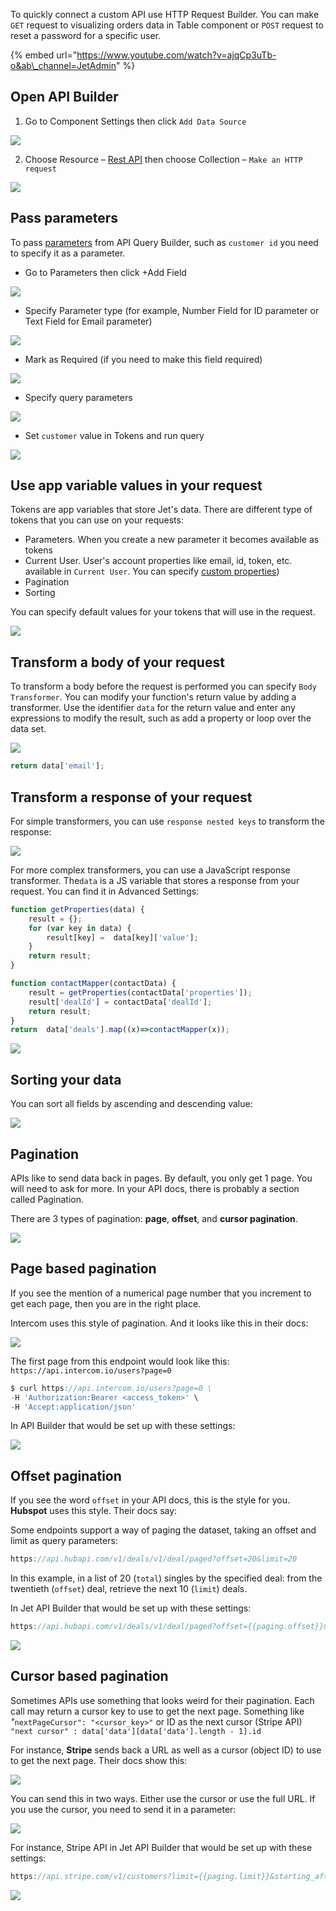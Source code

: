 To quickly connect a custom API use HTTP Request Builder. You can make `GET` request to visualizing orders data in Table component or `POST` request to reset a password for a specific user. 

{% embed url="https://www.youtube.com/watch?v=ajqCp3uTb-o&ab\_channel=JetAdmin" %}



## Open API Builder

1. Go to Component Settings then click `Add Data Source` 

![](https://gblobscdn.gitbook.com/assets%2F-LQ08RFAKZvFADEiXKFy%2F-MG_mF4DBM_mAAf-m13M%2F-MG_oVr5n_BSODLyTPPM%2FGIF82.gif?alt=media&token=eea727d5-0cbc-4d71-bcde-74fa7341f1cd)

2. Choose Resource – [Rest API](user-guide/integrations/rest-api) then choose Collection – `Make an HTTP request`

![](https://gblobscdn.gitbook.com/assets%2F-LQ08RFAKZvFADEiXKFy%2F-MG_mF4DBM_mAAf-m13M%2F-MG_otPHbSZtKiUL2OUb%2FGIF83.gif?alt=media&token=ea96bf4a-8e20-4e6d-a19a-73eed81909cd)

## Pass parameters

To pass [parameters](user-guide/data/parameters) from API Query Builder, such as `customer id` you need to specify it as a parameter.

* Go to Parameters then click +Add Field

![](https://gblobscdn.gitbook.com/assets%2F-LQ08RFAKZvFADEiXKFy%2F-MGcPbu1qIXnhKLjP7VU%2F-MGcTHdYOucVZsPHBi1e%2FGIF141.gif?alt=media&token=f2803709-425e-477a-82af-baaae0d2e275)

* Specify Parameter type \(for example, Number Field for ID parameter or Text Field for Email parameter\)

![](https://gblobscdn.gitbook.com/assets%2F-LQ08RFAKZvFADEiXKFy%2F-MGcPbu1qIXnhKLjP7VU%2F-MGcTw8mEKMFvjMuCRKN%2FGIF142.gif?alt=media&token=a2da39dc-2c9f-434e-b959-3883ac2b2b11)

* Mark as Required \(if you need to make this field required\)

![](https://gblobscdn.gitbook.com/assets%2F-LQ08RFAKZvFADEiXKFy%2F-MGcPbu1qIXnhKLjP7VU%2F-MGcUN0hE-lZyspSkzcn%2FGIF143.gif?alt=media&token=e4267869-072e-4ec2-86c0-5eb46777684e)

* Specify query parameters

![](https://gblobscdn.gitbook.com/assets%2F-LQ08RFAKZvFADEiXKFy%2F-MGcPbu1qIXnhKLjP7VU%2F-MGcYMx_9q1_HdnSDb-3%2FGIF145.gif?alt=media&token=5046b2a6-6340-464d-a86b-591b7672a2ea)

* Set `customer` value in Tokens and run query

![](https://gblobscdn.gitbook.com/assets%2F-LQ08RFAKZvFADEiXKFy%2F-MGaCnX1IjAQA86jco5F%2F-MGaKJPj0BZ9US2B6c_n%2FGIF110.gif?alt=media&token=7edd5910-f4f2-4e1d-82d3-b47a4126bb81)

## Use app variable values in your request

Tokens are app variables that store Jet's data. There are different type of tokens that you can use on your requests:

* Parameters. When you create a new parameter it becomes available as tokens
* Current User. User's account properties like email, id, token, etc. available in `Current User`. You can specify [custom properties]()\)
* Pagination
* Sorting

You can specify default values for your tokens that will use in the request.

![](https://gblobscdn.gitbook.com/assets%2F-LQ08RFAKZvFADEiXKFy%2F-MEKJuv9iR030XmMuORf%2F-MEN5ryopH5Cb-6r5VhT%2FGIF.gif?alt=media&token=06e675fa-e098-4c25-a67c-fb33f9c36c95)

## Transform a body of your request

To transform a body before the request is performed you can specify `Body Transformer`.  You can modify your function's return value by adding a transformer. Use the identifier `data` for the return value and enter any expressions to modify the result, such as add a property or loop over the data set. 

![](https://gblobscdn.gitbook.com/assets%2F-LQ08RFAKZvFADEiXKFy%2F-MGe2XiA82wI-LireLzl%2F-MGeFdie-o041VuWxgkD%2Fimage.png?alt=media&token=5386dd6f-1f4c-4626-9c01-dc0534cc855e)

```javascript
return data['email'];
```

## Transform a response of your request

For simple transformers, you can use `response nested keys` to transform the response:

![](https://gblobscdn.gitbook.com/assets%2F-LQ08RFAKZvFADEiXKFy%2F-MG_mF4DBM_mAAf-m13M%2F-MG_piPtvMIdriY7Uf_r%2FGIF84.gif?alt=media&token=2a6b22ad-4629-4026-9865-5de077b6d826)

For more complex transformers, you can use a JavaScript response transformer. The`data` is a JS variable that stores a response from your request. You can find it in Advanced Settings:

```javascript
function getProperties(data) {
    result = {};
    for (var key in data) {
        result[key] =  data[key]['value'];
    }
    return result;
}

function contactMapper(contactData) {
    result = getProperties(contactData['properties']);
    result['dealId'] = contactData['dealId'];
    return result;
}
return  data['deals'].map((x)=>contactMapper(x));
```

![](https://gblobscdn.gitbook.com/assets%2F-LQ08RFAKZvFADEiXKFy%2F-MGccOmyqfa9Yot3CWOP%2F-MGceo0PY_sXBDBvo9pk%2FGIF146.gif?alt=media&token=1e62d9e2-4eb9-4b1b-8894-c13fd78bcb24)

## Sorting your data

You can sort all fields by ascending and descending value:

![](https://gblobscdn.gitbook.com/assets%2F-LQ08RFAKZvFADEiXKFy%2F-MEXGnJxiDMMiiB9U_hu%2F-MEXIED-BkEPZqRYBlKg%2Fimage.png?alt=media&token=7e736d0a-fa76-4c76-8163-1d7970b452a8)

## Pagination

APIs like to send data back in pages. By default, you only get 1 page. You will need to ask for more. In your API docs, there is probably a section called Pagination. 

There are 3 types of pagination:  **page**, **offset**, and **cursor pagination**.

![](https://gblobscdn.gitbook.com/assets%2F-LQ08RFAKZvFADEiXKFy%2F-MEN7lusGJUPDvMe9NsW%2F-MEO_ijjbBqchqx9MY6I%2Fimage.png?alt=media&token=e7706ce4-a4b2-47b6-8daf-1712793eacac)

## Page based pagination

If you see the mention of a numerical page number that you increment to get each page, then you are in the right place.

Intercom uses this style of pagination. And it looks like this in their docs:

![](https://gblobscdn.gitbook.com/assets%2F-LQ08RFAKZvFADEiXKFy%2F-MEN7lusGJUPDvMe9NsW%2F-MEPYVTsk1ywtvFYEr8I%2Fimage.png?alt=media&token=23edd633-f704-4a05-bedf-4a016d67a588)

 The first page from this endpoint would look like this: `https://api.intercom.io/users?page=0`

```javascript
$ curl https://api.intercom.io/users?page=0 \
-H 'Authorization:Bearer <access_token>' \
-H 'Accept:application/json'
```

In API Builder that would be set up with these settings:

![](https://gblobscdn.gitbook.com/assets%2F-LQ08RFAKZvFADEiXKFy%2F-MEN7lusGJUPDvMe9NsW%2F-MEPZPW39puCP5jppl1n%2Fimage.png?alt=media&token=69e64b60-70ee-43ea-bfb6-697cb09cafdb)

## Offset pagination

If you see the word `offset` in your API docs, this is the style for you. **Hubspot** uses this style. Their docs say:

Some endpoints support a way of paging the dataset, taking an offset and limit as query parameters:

```javascript
https://api.hubapi.com/v1/deals/v1/deal/paged?offset=20&limit=20

```

In this example, in a list of 20 \(`total`\) singles by the specified deal: from the twentieth \(`offset`\) deal, retrieve the next 10 \(`limit`\) deals.

In Jet API Builder that would be set up with these settings:

```javascript
https://api.hubapi.com/v1/deals/v1/deal/paged?offset={{paging.offset}}&limit={{paging.limit}}
```

![](https://gblobscdn.gitbook.com/assets%2F-LQ08RFAKZvFADEiXKFy%2F-MFjjEGPoN0wZB8n51aB%2F-MFjk-_repKhaD1USpso%2Fimage.png?alt=media&token=dd9277ae-aed1-4f30-972b-28c4d92657c8)

## Cursor based pagination

Sometimes APIs use something that looks weird for their pagination. Each call may return a cursor key to use to get the next page. Something like _"_`nextPageCursor": "<cursor_key>"` or ID as the next cursor \(Stripe API\) `"next cursor" : data['data'][data['data'].length - 1].id`

For instance, **Stripe** sends back a URL as well as a cursor \(object ID\) to use to get the next page. Their docs show this:

![](https://gblobscdn.gitbook.com/assets%2F-LQ08RFAKZvFADEiXKFy%2F-MEN7lusGJUPDvMe9NsW%2F-MEPWCcGwF8nrcBM8x5f%2Fimage.png?alt=media&token=6204ecaa-2a8e-48be-b752-d556e887a3b6)

You can send this in two ways. Either use the cursor or use the full URL. If you use the cursor, you need to send it in a parameter:

![](https://gblobscdn.gitbook.com/assets%2F-LQ08RFAKZvFADEiXKFy%2F-MEN7lusGJUPDvMe9NsW%2F-MEPT8PmNmtUSVj_jZJ7%2Fimage.png?alt=media&token=5bc3d948-684a-47c9-b99b-f83cfab19511)

For instance, Stripe API in Jet API Builder that would be set up with these settings:

```javascript
https://api.stripe.com/v1/customers?limit={{paging.limit}}&starting_after={{paging.cursor_next}}&ending_before={{paging.cursor_prev}}
```

![](https://gblobscdn.gitbook.com/assets%2F-LQ08RFAKZvFADEiXKFy%2F-MEN7lusGJUPDvMe9NsW%2F-MEPUVOy2EN8ti90PI6Y%2Fimage.png?alt=media&token=c84361af-91d1-4ce1-8c78-28331dc6dc40)

